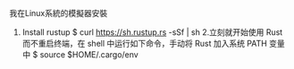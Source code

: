 我在Linux系統的模擬器安裝

1. Install rustup
   $ curl https://sh.rustup.rs -sSf | sh
2.立刻就开始使用 Rust 而不重启终端，在 shell 中运行如下命令，手动将 Rust 加入系统 PATH 变量中
   $ source $HOME/.cargo/env